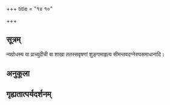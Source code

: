 +++
title = "१४ १०"

+++
## सूत्रम्
न्यग्रोधस्य या प्राच्युदीची वा शाखा ततस्सवृषणां शुङ्गामाहृत्य सीमन्तवदग्नेरुपसमाधानादि।
## अनुकूला

## गृह्यतात्पर्यदर्शनम्

